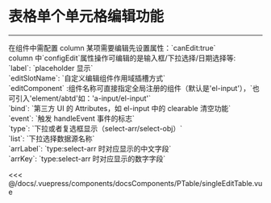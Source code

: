 # 表格单个单元格编辑功能

---

<common-code-format>
  <docsComponents-PTable-singleEditTable slot="source"></docsComponents-PTable-singleEditTable>
在组件中需配置
column 某项需要编辑先设置属性：`canEdit:true`<br/>
column 中`configEdit`属性操作可编辑的是输入框/下拉选择/日期选择等:<br/>
`label`: `placeholder 显示`<br/>
`editSlotName`: `自定义编辑组件作用域插槽方式`<br/>
`editComponent` :组件名称可直接指定全局注册的组件（默认是'el-input'），`也可引入'element/abtd'如：'a-input/el-input'`<br/>
`bind`: `第三方 UI 的 Attributes，如 el-input 中的 clearable 清空功能`<br/>
`event`: `触发 handleEvent 事件的标志`<br/>
`type`: `下拉或者复选框显示（select-arr/select-obj）`<br/>
`list`: `下拉选择数据源名称`<br/>
`arrLabel`: `type:select-arr 时对应显示的中文字段`<br/>
`arrKey`: `type:select-arr 时对应显示的数字字段`

<<< @/docs/.vuepress/components/docsComponents/PTable/singleEditTable.vue
</common-code-format>
